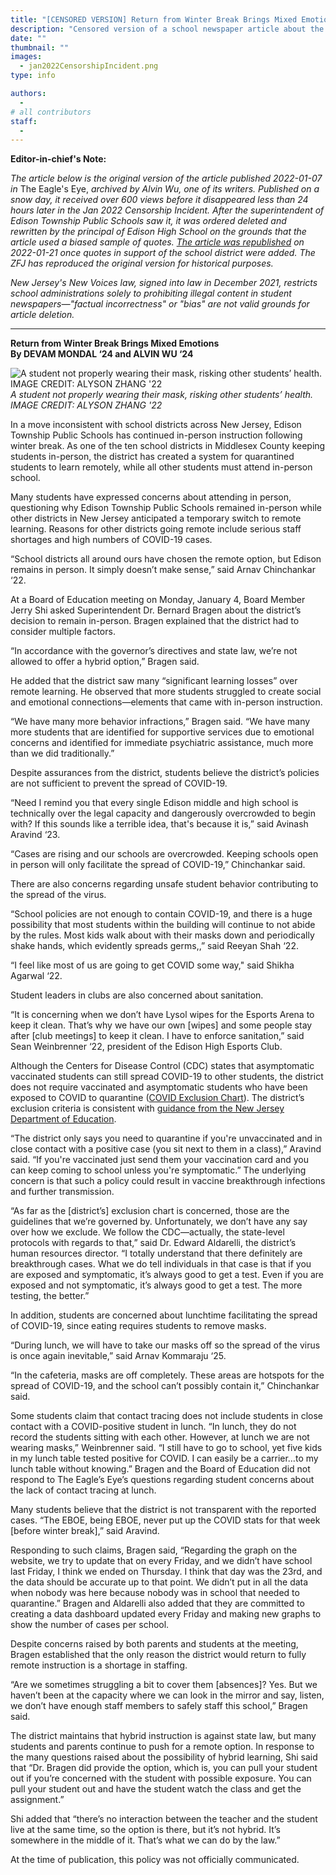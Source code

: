 ```yaml
---
title: "[CENSORED VERSION] Return from Winter Break Brings Mixed Emotions"
description: "Censored version of a school newspaper article about the Edison Township Public Schools's continuation of in-person instruction during the largest surge in COVID-19 cases per day in pandemic in the United States."
date: ""
thumbnail: ""
images: 
  - jan2022CensorshipIncident.png
type: info

authors:
  - 
# all contributors
staff:
  -
---
```


**Editor-in-chief's Note:** 

*The article below is the original version of the article published 2022-01-07 in* The Eagle's Eye, *archived by Alvin Wu, one of its writers. Published on a snow day, it received over 600 views before it disappeared less than 24 hours later in the Jan 2022 Censorship Incident. After the superintendent of Edison Township Public Schools saw it, it was ordered deleted and rewritten by the principal of Edison High School on the grounds that the article used a biased sample of quotes. [The article was republished](https://ehseagleseye.com/3982/uncategorized/return-from-winter-break-brings-mixed-emotions/) on 2022-01-21 once quotes in support of the school district were added. The ZFJ has reproduced the original version for historical purposes.* 

*New Jersey's New Voices law, signed into law in December 2021, restricts school administrations solely to prohibiting illegal content in student newspapers—"factual incorrectness" or "bias" are not valid grounds for article deletion.* 

---

**Return from Winter Break Brings Mixed Emotions**  
**By DEVAM MONDAL ‘24 and ALVIN WU ‘24**

![A student not properly wearing their mask, risking other students’ health. IMAGE CREDIT: ALYSON ZHANG '22](/jan2022CensorshipIncident.png)  
*A student not properly wearing their mask, risking other students’ health. IMAGE CREDIT: ALYSON ZHANG '22*

In a move inconsistent with school districts across New Jersey, Edison Township Public Schools has continued in-person instruction following winter break. As one of the ten school districts in Middlesex County keeping students in-person, the district has created a system for quarantined students to learn remotely, while all other students must attend in-person school. 

Many students have expressed concerns about attending in person, questioning why Edison Township Public Schools remained in-person while other districts in New Jersey anticipated a temporary switch to remote learning. Reasons for other districts going remote include serious staff shortages and high numbers of COVID-19 cases. 

“School districts all around ours have chosen the remote option, but Edison remains in person. It simply doesn’t make sense,” said Arnav Chinchankar ‘22. 

At a Board of Education meeting on Monday, January 4, Board Member Jerry Shi asked Superintendent Dr. Bernard Bragen about the district’s decision to remain in-person. Bragen explained that the district had to consider multiple factors. 

“In accordance with the governor’s directives and state law, we’re not allowed to offer a hybrid option,” Bragen said.

He added that the district saw many “significant learning losses” over remote learning. He observed that more students struggled to create social and emotional connections—elements that came with in-person instruction. 

“We have many more behavior infractions,” Bragen said. “We have many more students that are identified for supportive services due to emotional concerns and identified for immediate psychiatric assistance, much more than we did traditionally.” 

Despite assurances from the district, students believe the district’s policies are not sufficient to prevent the spread of COVID-19. 

“Need I remind you that every single Edison middle and high school is technically over the legal capacity and dangerously overcrowded to begin with? If this sounds like a terrible idea, that's because it is,” said Avinash Aravind ‘23. 

“Cases are rising and our schools are overcrowded. Keeping schools open in person will only facilitate the spread of COVID-19,” Chinchankar said.

There are also concerns regarding unsafe student behavior contributing to the spread of the virus. 

“School policies are not enough to contain COVID-19, and there is a huge possibility that most students within the building will continue to not abide by the rules. Most kids walk about with their masks down and periodically shake hands, which evidently spreads germs,,” said Reeyan Shah ‘22. 

“I feel like most of us are going to get COVID some way," said Shikha Agarwal ‘22. 

Student leaders in clubs are also concerned about sanitation. 

“It is concerning when we don’t have Lysol wipes for the Esports Arena to keep it clean. That’s why we have our own [wipes] and some people stay after [club meetings] to keep it clean. I have to enforce sanitation,” said Sean Weinbrenner ‘22, president of the Edison High Esports Club.

Although the Centers for Disease Control (CDC) states that asymptomatic vaccinated students can still spread COVID-19 to other students, the district does not require vaccinated and asymptomatic students who have been exposed to COVID to quarantine ([COVID Exclusion Chart](https://resources.finalsite.net/images/v1640120254/edisonk12njus/xbb5ww5g0aoojpkx9xce/ExclusionChartforParents.pdf)). The district’s exclusion criteria is consistent with [guidance from the New Jersey Department of Education](https://www.nj.gov/education/roadforward/docs/HealthAndSafetyGuidanceSY2122.pdf). 

“The district only says you need to quarantine if you're unvaccinated and in close contact with a positive case (you sit next to them in a class),” Aravind said. “If you're vaccinated just send them your vaccination card and you can keep coming to school unless you're symptomatic.” The underlying concern is that such a policy could result in vaccine breakthrough infections and further transmission. 

“As far as the [district’s] exclusion chart is concerned, those are the guidelines that we’re governed by. Unfortunately, we don’t have any say over how we exclude. We follow the CDC—actually, the state-level protocols with regards to that,” said Dr. Edward Aldarelli, the district’s human resources director. “I totally understand that there definitely are breakthrough cases. What we do tell individuals in that case is that if you are exposed and symptomatic, it’s always good to get a test. Even if you are exposed and not symptomatic, it’s always good to get a test. The more testing, the better.” 

In addition, students are concerned about lunchtime facilitating the spread of COVID-19, since eating requires students to remove masks. 

“During lunch, we will have to take our masks off so the spread of the virus is once again inevitable,” said Arnav Kommaraju ‘25. 

“In the cafeteria, masks are off completely. These areas are hotspots for the spread of COVID-19, and the school can’t possibly contain it,” Chinchankar said.

Some students claim that contact tracing does not include students in close contact with a COVID-positive student in lunch. “In lunch, they do not record the students sitting with each other. However, at lunch we are not wearing masks,” Weinbrenner said. “I still have to go to school, yet five kids in my lunch table tested positive for COVID. I can easily be a carrier…to my lunch table without knowing.” Bragen and the Board of Education did not respond to The Eagle’s Eye’s questions regarding student concerns about the lack of contact tracing at lunch.
	
Many students believe that the district is not transparent with the reported cases. “The EBOE, being EBOE, never put up the COVID stats for that week [before winter break],” said Aravind. 

Responding to such claims, Bragen said, “Regarding the graph on the website, we try to update that on every Friday, and we didn’t have school last Friday, I think we ended on Thursday. I think that day was the 23rd, and the data should be accurate up to that point. We didn’t put in all the data when nobody was here because nobody was in school that needed to quarantine.” Bragen and Aldarelli also added that they are committed to creating a data dashboard updated every Friday and making new graphs to show the number of cases per school. 

Despite concerns raised by both parents and students at the meeting, Bragen established that the only reason the district would return to fully remote instruction is a shortage in staffing. 

“Are we sometimes struggling a bit to cover them [absences]? Yes. But we haven’t been at the capacity where we can look in the mirror and say, listen, we don’t have enough staff members to safely staff this school,” Bragen said. 

The district maintains that hybrid instruction is against state law, but many students and parents continue to push for a remote option. In response to the many questions raised about the possibility of hybrid learning, Shi said that “Dr. Bragen did provide the option, which is, you can pull your student out if you’re concerned with the student with possible exposure. You can pull your student out and have the student watch the class and get the assignment.” 

Shi added that “there’s no interaction between the teacher and the student live at the same time, so the option is there, but it’s not hybrid. It’s somewhere in the middle of it. That’s what we can do by the law.” 

At the time of publication, this policy was not officially communicated.